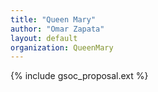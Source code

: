 ```yaml
---
title: "Queen Mary"
author: "Omar Zapata"
layout: default
organization: QueenMary
---
```


{% include gsoc_proposal.ext %}
